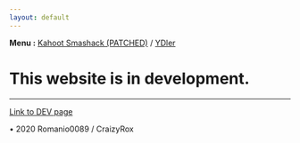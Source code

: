 ```yaml
---
layout: default
---
```


**Menu :**
[Kahoot Smashack (PATCHED)](./kahootsmashack) / [YDler](http://ydler.c1.biz/)




# This website is in development.



* * *
[Link to DEV page](./dev.html)

• 2020 Romanio0089 / CraizyRox
